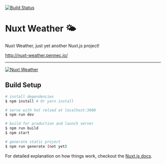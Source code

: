 [![Build Status](https://travis-ci.org/NicoPennec/nuxt-weather.svg?branch=master)](https://travis-ci.org/NicoPennec/nuxt-weather)

# Nuxt Weather 🌤

Nuxt Weather, just yet another Nuxt.js project!

http://nuxt-weather.pennec.io/

---
[![Nuxt Weather](https://user-images.githubusercontent.com/493223/29147217-04fd2016-7d66-11e7-9143-85208d7c91a0.png)](http://vps343202.ovh.net)

## Build Setup

``` bash
# install dependencies
$ npm install # Or yarn install

# serve with hot reload at localhost:3000
$ npm run dev

# build for production and launch server
$ npm run build
$ npm start

# generate static project
$ npm run generate (not yet)
```

For detailed explanation on how things work, checkout the [Nuxt.js docs](https://github.com/nuxt/nuxt.js).
